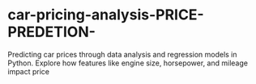 # car-pricing-analysis-PRICE-PREDETION-
Predicting car prices through data analysis and regression models in Python. Explore how features like engine size, horsepower, and mileage impact price
